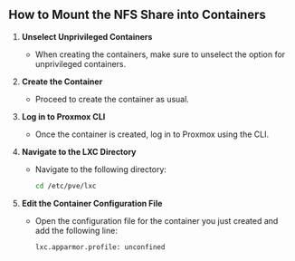 ## How to Mount the NFS Share into Containers

1. **Unselect Unprivileged Containers**
   - When creating the containers, make sure to unselect the option for unprivileged containers.

2. **Create the Container**
   - Proceed to create the container as usual.

3. **Log in to Proxmox CLI**
   - Once the container is created, log in to Proxmox using the CLI.

4. **Navigate to the LXC Directory**
   - Navigate to the following directory:
     ```bash
     cd /etc/pve/lxc
     ```

5. **Edit the Container Configuration File**
   - Open the configuration file for the container you just created and add the following line:
     ```bash
     lxc.apparmor.profile: unconfined
     ```
